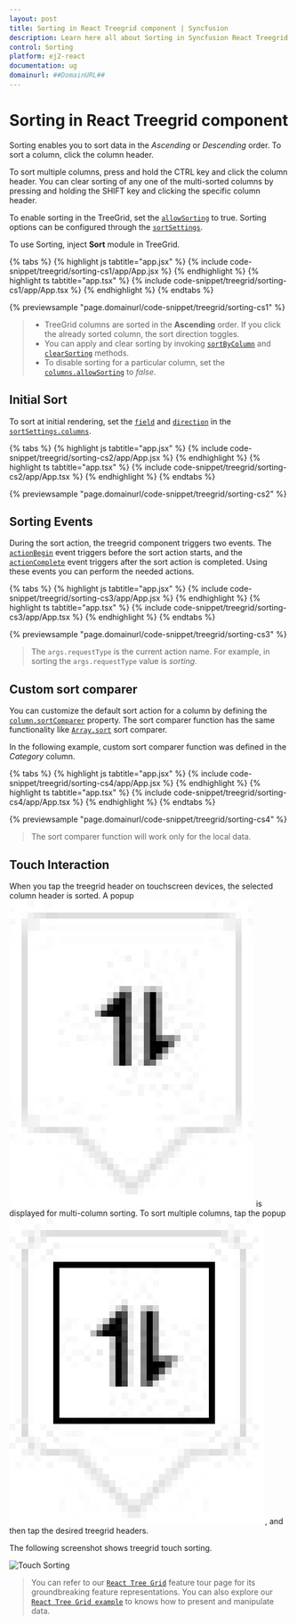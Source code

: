 ```yaml
---
layout: post
title: Sorting in React Treegrid component | Syncfusion
description: Learn here all about Sorting in Syncfusion React Treegrid component of Syncfusion Essential JS 2 and more.
control: Sorting 
platform: ej2-react
documentation: ug
domainurl: ##DomainURL##
---
```


# Sorting in React Treegrid component

Sorting enables you to sort data in the *Ascending* or *Descending* order. To sort a column, click the column header.

To sort multiple columns, press and hold the CTRL key and click the column header.  You can clear sorting of any one of the multi-sorted columns by pressing and holding the SHIFT key and clicking the specific column header.

To enable sorting in the TreeGrid, set the [`allowSorting`](https://ej2.syncfusion.com/react/documentation/api/treegrid/#allowsorting) to true. Sorting options can be configured through the [`sortSettings`](https://ej2.syncfusion.com/react/documentation/api/treegrid/sortSettings).

To use Sorting, inject **Sort** module in TreeGrid.

{% tabs %}
{% highlight js tabtitle="app.jsx" %}
{% include code-snippet/treegrid/sorting-cs1/app/App.jsx %}
{% endhighlight %}
{% highlight ts tabtitle="app.tsx" %}
{% include code-snippet/treegrid/sorting-cs1/app/App.tsx %}
{% endhighlight %}
{% endtabs %}

 {% previewsample "page.domainurl/code-snippet/treegrid/sorting-cs1" %}

> * TreeGrid columns are sorted in the **Ascending** order. If you click the already sorted column, the sort direction toggles.
> * You can apply and clear sorting by invoking [`sortByColumn`](https://ej2.syncfusion.com/react/documentation/api/treegrid#sortbycolumn) and [`clearSorting`](https://ej2.syncfusion.com/react/documentation/api/treegrid/#clearsorting) methods.
> * To disable sorting for a particular column, set the [`columns.allowSorting`](https://ej2.syncfusion.com/react/documentation/api/treegrid/#allowSorting) to *false*.

## Initial Sort

To sort at initial rendering, set the [`field`](https://ej2.syncfusion.com/react/documentation/api/treegrid/sortDescriptorModel/#field) and [`direction`](https://ej2.syncfusion.com/react/documentation/api/treegrid/sortDescriptorModel/#direction) in the [`sortSettings.columns`](https://ej2.syncfusion.com/react/documentation/api/treegrid/sortSettings/#columns).

{% tabs %}
{% highlight js tabtitle="app.jsx" %}
{% include code-snippet/treegrid/sorting-cs2/app/App.jsx %}
{% endhighlight %}
{% highlight ts tabtitle="app.tsx" %}
{% include code-snippet/treegrid/sorting-cs2/app/App.tsx %}
{% endhighlight %}
{% endtabs %}

 {% previewsample "page.domainurl/code-snippet/treegrid/sorting-cs2" %}

## Sorting Events

During the sort action, the treegrid component triggers two events. The [`actionBegin`](https://ej2.syncfusion.com/react/documentation/api/treegrid/#actionbegin) event triggers before the sort action starts, and the [`actionComplete`](https://ej2.syncfusion.com/react/documentation/api/treegrid/#actioncomplete) event triggers after the sort action is completed. Using these events you can perform the needed actions.

{% tabs %}
{% highlight js tabtitle="app.jsx" %}
{% include code-snippet/treegrid/sorting-cs3/app/App.jsx %}
{% endhighlight %}
{% highlight ts tabtitle="app.tsx" %}
{% include code-snippet/treegrid/sorting-cs3/app/App.tsx %}
{% endhighlight %}
{% endtabs %}

 {% previewsample "page.domainurl/code-snippet/treegrid/sorting-cs3" %}

> The `args.requestType` is the current action name. For example, in sorting the `args.requestType` value is *sorting*.

## Custom sort comparer

You can customize the default sort action for a column by defining the [`column.sortComparer`](https://ej2.syncfusion.com/react/documentation/api/treegrid/column/#sortcomparer) property. The sort comparer function has the same functionality like [`Array.sort`](https://developer.mozilla.org/en-US/docs/Web/JavaScript/Reference/Global_Objects/Array/sort) sort comparer.

In the following example, custom sort comparer function was defined in the *Category* column.

{% tabs %}
{% highlight js tabtitle="app.jsx" %}
{% include code-snippet/treegrid/sorting-cs4/app/App.jsx %}
{% endhighlight %}
{% highlight ts tabtitle="app.tsx" %}
{% include code-snippet/treegrid/sorting-cs4/app/App.tsx %}
{% endhighlight %}
{% endtabs %}

 {% previewsample "page.domainurl/code-snippet/treegrid/sorting-cs4" %}

> The sort comparer function will work only for the local data.

## Touch Interaction

When you tap the treegrid header on touchscreen devices, the selected column header is sorted. A popup ![Multi column sorting](images/sorting.jpg) is displayed for multi-column sorting. To sort multiple columns, tap the popup![Multi sorting](images/msorting.jpg), and then tap the desired treegrid headers.

The following screenshot shows treegrid touch sorting.

<!-- markdownlint-disable MD033 -->
<img src="../images/touch-sorting.jpg" alt="Touch Sorting" style="width:320px;height: 620px">
<!-- markdownlint-enable MD033 -->

> You can refer to our [`React Tree Grid`](https://www.syncfusion.com/react-ui-components/react-tree-grid) feature tour page for its groundbreaking feature representations. You can also explore our [`React Tree Grid example`](https://ej2.syncfusion.com/react/demos/#/material/treegrid/treegrid-overview) to knows how to present and manipulate data.

